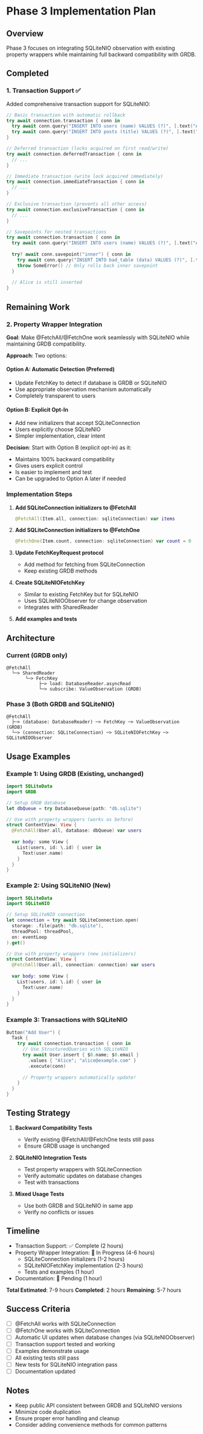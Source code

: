 # Phase 3 Implementation Plan

## Overview

Phase 3 focuses on integrating SQLiteNIO observation with existing property wrappers while maintaining full backward compatibility with GRDB.

## Completed

### 1. Transaction Support ✅

Added comprehensive transaction support for SQLiteNIO:

```swift
// Basic transaction with automatic rollback
try await connection.transaction { conn in
  try await conn.query("INSERT INTO users (name) VALUES (?)", [.text("Alice")])
  try await conn.query("INSERT INTO posts (title) VALUES (?)", [.text("Post")])
}

// Deferred transaction (locks acquired on first read/write)
try await connection.deferredTransaction { conn in
  // ...
}

// Immediate transaction (write lock acquired immediately)
try await connection.immediateTransaction { conn in
  // ...
}

// Exclusive transaction (prevents all other access)
try await connection.exclusiveTransaction { conn in
  // ...
}

// Savepoints for nested transactions
try await connection.transaction { conn in
  try await conn.query("INSERT INTO users (name) VALUES (?)", [.text("Alice")])
  
  try? await conn.savepoint("inner") { conn in
    try await conn.query("INSERT INTO bad_table (data) VALUES (?)", [.text("Bad")])
    throw SomeError() // Only rolls back inner savepoint
  }
  
  // Alice is still inserted
}
```

## Remaining Work

### 2. Property Wrapper Integration

**Goal**: Make @FetchAll/@FetchOne work seamlessly with SQLiteNIO while maintaining GRDB compatibility.

**Approach**: Two options:

#### Option A: Automatic Detection (Preferred)
- Update FetchKey to detect if database is GRDB or SQLiteNIO
- Use appropriate observation mechanism automatically
- Completely transparent to users

#### Option B: Explicit Opt-In
- Add new initializers that accept SQLiteConnection
- Users explicitly choose SQLiteNIO
- Simpler implementation, clear intent

**Decision**: Start with Option B (explicit opt-in) as it:
- Maintains 100% backward compatibility
- Gives users explicit control
- Is easier to implement and test
- Can be upgraded to Option A later if needed

### Implementation Steps

1. **Add SQLiteConnection initializers to @FetchAll**
   ```swift
   @FetchAll(Item.all, connection: sqliteConnection) var items
   ```

2. **Add SQLiteConnection initializers to @FetchOne**
   ```swift
   @FetchOne(Item.count, connection: sqliteConnection) var count = 0
   ```

3. **Update FetchKeyRequest protocol**
   - Add method for fetching from SQLiteConnection
   - Keep existing GRDB methods

4. **Create SQLiteNIOFetchKey**
   - Similar to existing FetchKey but for SQLiteNIO
   - Uses SQLiteNIOObserver for change observation
   - Integrates with SharedReader

5. **Add examples and tests**

## Architecture

### Current (GRDB only)
```
@FetchAll
  └─> SharedReader
       └─> FetchKey
            ├─> load: DatabaseReader.asyncRead
            └─> subscribe: ValueObservation (GRDB)
```

### Phase 3 (Both GRDB and SQLiteNIO)
```
@FetchAll
  ├─> (database: DatabaseReader) ─> FetchKey ─> ValueObservation (GRDB)
  └─> (connection: SQLiteConnection) ─> SQLiteNIOFetchKey ─> SQLiteNIOObserver
```

## Usage Examples

### Example 1: Using GRDB (Existing, unchanged)
```swift
import SQLiteData
import GRDB

// Setup GRDB database
let dbQueue = try DatabaseQueue(path: "db.sqlite")

// Use with property wrappers (works as before)
struct ContentView: View {
  @FetchAll(User.all, database: dbQueue) var users
  
  var body: some View {
    List(users, id: \.id) { user in
      Text(user.name)
    }
  }
}
```

### Example 2: Using SQLiteNIO (New)
```swift
import SQLiteData
import SQLiteNIO

// Setup SQLiteNIO connection
let connection = try await SQLiteConnection.open(
  storage: .file(path: "db.sqlite"),
  threadPool: threadPool,
  on: eventLoop
).get()

// Use with property wrappers (new initializers)
struct ContentView: View {
  @FetchAll(User.all, connection: connection) var users
  
  var body: some View {
    List(users, id: \.id) { user in
      Text(user.name)
    }
  }
}
```

### Example 3: Transactions with SQLiteNIO
```swift
Button("Add User") {
  Task {
    try await connection.transaction { conn in
      // Use StructuredQueries with SQLiteNIO
      try await User.insert { $0.name; $0.email }
        .values { "Alice"; "alice@example.com" }
        .execute(conn)
      
      // Property wrappers automatically update!
    }
  }
}
```

## Testing Strategy

1. **Backward Compatibility Tests**
   - Verify existing @FetchAll/@FetchOne tests still pass
   - Ensure GRDB usage is unchanged

2. **SQLiteNIO Integration Tests**
   - Test property wrappers with SQLiteConnection
   - Verify automatic updates on database changes
   - Test with transactions

3. **Mixed Usage Tests**
   - Use both GRDB and SQLiteNIO in same app
   - Verify no conflicts or issues

## Timeline

- Transaction Support: ✅ Complete (2 hours)
- Property Wrapper Integration: 🔄 In Progress (4-6 hours)
  - SQLiteConnection initializers (1-2 hours)
  - SQLiteNIOFetchKey implementation (2-3 hours)
  - Tests and examples (1 hour)
- Documentation: 📝 Pending (1 hour)

**Total Estimated**: 7-9 hours
**Completed**: 2 hours
**Remaining**: 5-7 hours

## Success Criteria

- [ ] @FetchAll works with SQLiteConnection
- [ ] @FetchOne works with SQLiteConnection
- [ ] Automatic UI updates when database changes (via SQLiteNIOObserver)
- [ ] Transaction support tested and working
- [ ] Examples demonstrate usage
- [ ] All existing tests still pass
- [ ] New tests for SQLiteNIO integration pass
- [ ] Documentation updated

## Notes

- Keep public API consistent between GRDB and SQLiteNIO versions
- Minimize code duplication
- Ensure proper error handling and cleanup
- Consider adding convenience methods for common patterns
